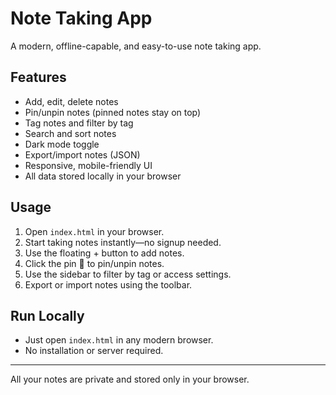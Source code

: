 # Note Taking App

A modern, offline-capable, and easy-to-use note taking app.

## Features
- Add, edit, delete notes
- Pin/unpin notes (pinned notes stay on top)
- Tag notes and filter by tag
- Search and sort notes
- Dark mode toggle
- Export/import notes (JSON)
- Responsive, mobile-friendly UI
- All data stored locally in your browser

## Usage
1. Open `index.html` in your browser.
2. Start taking notes instantly—no signup needed.
3. Use the floating + button to add notes.
4. Click the pin 📍 to pin/unpin notes.
5. Use the sidebar to filter by tag or access settings.
6. Export or import notes using the toolbar.

## Run Locally
- Just open `index.html` in any modern browser.
- No installation or server required.

---
All your notes are private and stored only in your browser. 